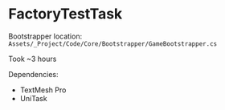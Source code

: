 # FactoryTestTask

 Bootstrapper location: ```Assets/_Project/Code/Core/Bootstrapper/GameBootstrapper.cs```

 Took ~3 hours

Dependencies:
+ TextMesh Pro
+ UniTask
